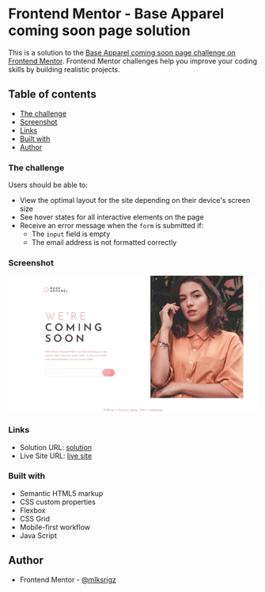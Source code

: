 # Frontend Mentor - Base Apparel coming soon page solution

This is a solution to the [Base Apparel coming soon page challenge on Frontend Mentor](https://www.frontendmentor.io/challenges/base-apparel-coming-soon-page-5d46b47f8db8a7063f9331a0). Frontend Mentor challenges help you improve your coding skills by building realistic projects. 

## Table of contents

  - [The challenge](#the-challenge)
  - [Screenshot](#screenshot)
  - [Links](#links)
  - [Built with](#built-with)
- [Author](#author)

### The challenge

Users should be able to:

- View the optimal layout for the site depending on their device's screen size
- See hover states for all interactive elements on the page
- Receive an error message when the `form` is submitted if:
  - The `input` field is empty
  - The email address is not formatted correctly

### Screenshot

![](./images/screenshot.png)

### Links

- Solution URL: [solution](https://www.frontendmentor.io/solutions/comingsoonpage-l4DBL5eqQO)
- Live Site URL: [live site](https://coming-soon-page-ikrsrigz.netlify.app/)


### Built with

- Semantic HTML5 markup
- CSS custom properties
- Flexbox
- CSS Grid
- Mobile-first workflow
- Java Script


## Author

- Frontend Mentor - [@mIksrigz](https://www.frontendmentor.io/profile/mIksrigz)
